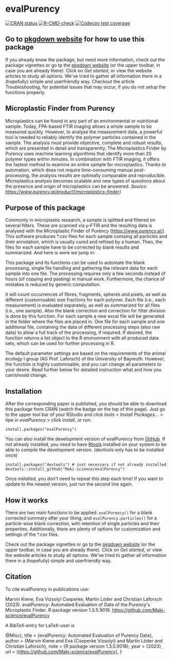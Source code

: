 
# evalPurency

<!-- badges: start -->
[![CRAN status](https://www.r-pkg.org/badges/version/evalPurency)](https://CRAN.R-project.org/package=evalPurency)
[![R-CMD-check](https://github.com/Maki-science/evalPurency/actions/workflows/R-CMD-check.yaml/badge.svg)](https://github.com/Maki-science/evalPurency/actions/workflows/R-CMD-check.yaml)
[![Codecov test coverage](https://codecov.io/gh/Maki-science/evalPurency/branch/main/graph/badge.svg)](https://app.codecov.io/gh/Maki-science/evalPurency?branch=main)
<!-- badges: end -->

## Go to [pkgdown website](https://maki-science.github.io/evalPurency/) for how to use this package
If you already know the package, but need more information, check out the package vignettes or go tp the [pkgdown website](https://maki-science.github.io/evalPurency/) (or the upper toolbar, in case you are already there). Click on *Get started*, or view the website articles to study all options. We've tried to gather all information there in a (hopefully) simple and userfriendly way. Checkout the article *Troubleshooting*, for potential issues that may occur, if you do not setup the functions properly.


## Microplastic Finder from Purency
Microplastics can be found in any part of an environmental or nutritional sample. Today, FPA-based FTIR imaging allows a whole sample to be measured quickly. However, to analyse the measurement data, a powerful tool is needed to reliably identify the polymer particles contained in the sample. The analysis must provide objective, complete and robust results, which are presented in detail and transparently. The Microplastics Finder by Purency uses machine learning algorithms that identify more than 20 polymer types within minutes. In combination with FTIR imaging, it offers the fastest method to examine an entire sample for microplastics. Thanks to automation, which does not require time-consuming manual post-processing, the analysis results are optimally comparable and reproducible. Microplastics analysis becomes scalable and new types of questions about the presence and origin of microplastics can be answered. 
*Source: https://www.purency.ai/product1/microplastics-finder)*


## Purpose of this package
Commonly in microplastic research, a sample is splitted and filtered on several filters. These are scanned via µ-FTIR and the resulting data is analysed with the Microplastic Finder of Purency (https://www.purency.ai/). This software produces *.csv files for each sample containg all particles and their annotation, which is usually cured and refined by a human. Then, the files for each sample have to be corrected by blank results and summarized. And here is were we jump in: 

This package and its functions can be used to automate the blank processing, single file handling and gathering the relevant data for each sample into one file. The processing requires only a few seconds instead of hours (of copying and pasting) in manual work. Furthermore, the chance of mistakes is reduced by generic computation.

It will count occurrences of fibres, fragments, spheres and pixels, as well as different (customisable) size fractions for each polymer. Each file (i.e., each measurement) is evaluated separately, as well as summarized for all files (i.e., one sample). Also the blank correction and correction for filter division is done by this function. For each sample a new excel file will be generated in the folder where the files are placed in. One file for each sample and one additional file, containing the data of different processing steps (also raw data) to allow a full track of the processing, if required. If desired, the function returns a list object to the R environment with all produced data sets, which can be used for further processing in R.

The default parameter settings are based on the requirements of the animal ecology I group (AG Prof. Laforsch) of the University of Bayreuth. However, the function is highly customisable, and you can change all parameters to your desire. Read further below for detailed instruction what and how you can/should change.


## Installation
After the corresponding paper is published, you should be able to download this package from CRAN (watch the badge on the top of this page). Just go to the upper tool bar of your RStudio and click *tools* > *Install Packages...* > tipe in *evalPurency* > click *install*, or run:
```
install.packages("evalPurency")
```


You can also install the development version of evalPurency from [GitHub](https://github.com/). If not already installed, you need to have [Rtools](https://cran.r-project.org/bin/windows/Rtools/) installed on your system to be able to compile the development version.
(devtools only has to be installed once)

```
install.packages("devtools") # just necessary if not already installed
devtools::install_github("Maki-science/evalPurency")
```
Once installed, you don't need to repeat this step each time! 
If you want to update to the newest version, just run the second line again.


## How it works
There are two main functions to be applied: ```evalPurency()``` for a blank corrected summary after your liking; and ```evalPurency.particles()``` for a particle-wise blank correction, with retention of single particles and their properties. 
Additionally, there are plenty of options for customization and settings of the *.csv files. 

Check out the package vignettes or go tp the [pkgdown website](https://maki-science.github.io/evalPurency/) (or the upper toolbar, in case you are already there). Click on *Get started*, or view the website articles to study all options. We've tried to gather all information there in a (hopefully) simple and userfriendly way.


## Citation
To cite evalPurency in publications use:

Marvin Kiene, Eva Vizsolyi Cseperke, Martin Löder and Christian Laforsch (2023). evalPurency: Automated Evaluation of Data of the Purency's Microplastic Finder. R package version 1.3.5.9018.
https://github.com/Maki-science/evalPurency


A BibTeX-entry for LaTeX-user is

  @Misc{,
    title = {evalPurency: Automated Evaluation of Purency Data},
    author = {Marvin Kiene and Eva {Cseperke Vizsolyi} and Martin Löder and Christian Laforsch},
    note = {R package version 1.3.5.9018},
    year = {2023},
    url = {https://github.com/Maki-science/evalPurency},
  }

